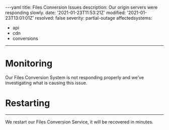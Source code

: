 ---yaml
title: Files Conversion Issues
description: Our origin servers were responding slowly.
date: '2021-01-23T11:53:21Z'
modified: '2021-01-23T13:01:01Z'
resolved: false
severity: partial-outage
affectedsystems:
  - api
  - cdn
  - conversions

---
# Monitoring
Our Files Conversion System is not responding properly and we've investigating what is causing this issue.
# Restarting
---
We restart our Files Conversion Service, it will be recovered in minutes.
